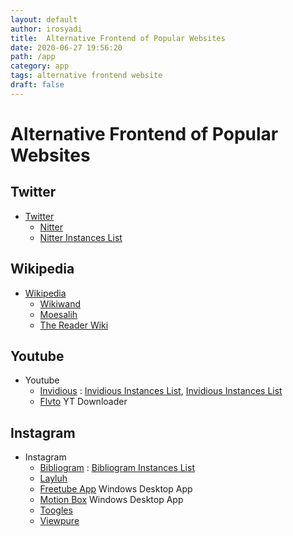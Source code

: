 ```yaml
---
layout: default
author: irosyadi
title:  Alternative Frontend of Popular Websites
date: 2020-06-27 19:56:20
path: /app
category: app
tags: alternative frontend website
draft: false
---
```


# Alternative Frontend of Popular Websites

## Twitter
- [Twitter](https://twitter.com/)
  - [Nitter](https://nitter.net/)
  - [Nitter Instances List](https://github.com/zedeus/nitter/wiki/Instances)

## Wikipedia
- [Wikipedia](https://www.wikipedia.org/)
  - [Wikiwand](https://www.wikiwand.com/)
  - [Moesalih](http://wikipedia.moesalih.com/)
  - [The Reader Wiki](https://thereaderwiki.com/en/)

## Youtube
- Youtube
  - [Invidious](https://invidio.us/) : [Invidious Instances List](https://instances.invidio.us/), [Invidious Instances List](https://github.com/iv-org/invidious/wiki/Invidious-Instances)
  - [Flvto](https://flvto.video/) YT Downloader

## Instagram
- Instagram
  - [Bibliogram](https://bibliogram.art/) : [Bibliogram Instances List](https://git.sr.ht/~cadence/bibliogram-docs/tree/master/docs/Instances.md)
  - [Layluh](https://www.layluh.com/)
  - [Freetube App](https://freetubeapp.io) Windows Desktop App
  - [Motion Box](https://www.viewpure.com/) Windows Desktop App
  - [Toogles](https://toogl.es/)
  - [Viewpure](https://www.viewpure.com/)